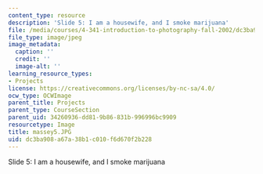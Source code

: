 ```yaml
---
content_type: resource
description: 'Slide 5: I am a housewife, and I smoke marijuana'
file: /media/courses/4-341-introduction-to-photography-fall-2002/dc3ba908a67a38b1c010f6d670f2b228_massey5.JPG
file_type: image/jpeg
image_metadata:
  caption: ''
  credit: ''
  image-alt: ''
learning_resource_types:
- Projects
license: https://creativecommons.org/licenses/by-nc-sa/4.0/
ocw_type: OCWImage
parent_title: Projects
parent_type: CourseSection
parent_uid: 34260936-dd81-9b86-831b-996996bc9909
resourcetype: Image
title: massey5.JPG
uid: dc3ba908-a67a-38b1-c010-f6d670f2b228
---
```

Slide 5: I am a housewife, and I smoke marijuana